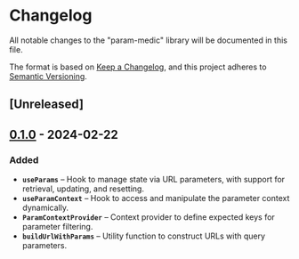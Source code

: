 # Changelog

All notable changes to the "param-medic" library will be documented in this file.

The format is based on [Keep a Changelog](https://keepachangelog.com/en/1.1.0/), and this project adheres to [Semantic Versioning](https://semver.org/spec/v2.0.0.html).

## [Unreleased]

## [0.1.0] - 2024-02-22

### Added

- **`useParams`** – Hook to manage state via URL parameters, with support for retrieval, updating, and resetting.
- **`useParamContext`** – Hook to access and manipulate the parameter context dynamically.
- **`ParamContextProvider`** – Context provider to define expected keys for parameter filtering.
- **`buildUrlWithParams`** – Utility function to construct URLs with query parameters.

[0.1.0]: https://github.com/bpetermann/param-medic/releases/edit/0.1.0
